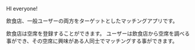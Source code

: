 
HI everyone!


飲食店、一般ユーザーの両方をターゲットとしたマッチングアプリです。

飲食店は空席を登録することができます。
ユーザーは飲食店から空席を調べる事ができ、その空席に興味がある人同士でマッチングする事ができます。
